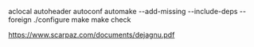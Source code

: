 aclocal
autoheader
autoconf
automake --add-missing --include-deps --foreign
./configure
make
make check


https://www.scarpaz.com/documents/dejagnu.pdf
